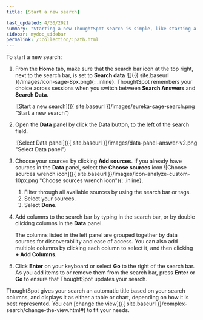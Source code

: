 ```yaml
---
title: [Start a new search]

last_updated: 4/30/2021
summary: "Starting a new ThoughtSpot search is simple, like starting a new Google search."
sidebar: mydoc_sidebar
permalink: /:collection/:path.html
---
```

To start a new search:

1. From the **Home** tab, make sure that the search bar icon at the top right, next to the search bar, is set to **Search data** ![]({{ site.baseurl }}/images/icon-sage-8px.png){: .inline}. ThoughtSpot remembers your choice across sessions when you switch between <strong>Search Answers</strong> and <strong>Search Data</strong>.

     ![Start a new search]({{ site.baseurl }}/images/eureka-sage-search.png "Start a new search")

2. Open the **Data** panel by click the Data button, to the left of the search field.

     ![Select Data panel]({{ site.baseurl }}/images/data-panel-answer-v2.png "Select Data panel")

3. Choose your sources by clicking **Add sources**. If you already have sources in the **Data** panel, select the **Choose sources** icon ![Choose sources wrench icon]({{ site.baseurl }}/images/icon-analyze-custom-10px.png "Choose sources wrench icon"){: .inline}.

    1. Filter through all available sources by using the search bar or tags.
    2. Select your sources.
    3. Select **Done**.

3. Add columns to the search bar by typing in the search bar, or by double clicking columns in the **Data** panel.

   The columns listed in the left panel are grouped together by data sources for discoverability and ease of access. You can also add multiple columns by clicking each column to select it, and then clicking **+ Add Columns**.

4. Click **Enter** on your keyboard or select **Go** to the right of the search bar. As you add items to or remove them from the search bar, press **Enter** or **Go** to ensure that ThoughtSpot updates your search.

ThoughtSpot gives your search an automatic title based on your search columns, and displays it as either a table or chart, depending on how it is best represented. You can [change the view]({{ site.baseurl }}/complex-search/change-the-view.html#) to fit your needs.
